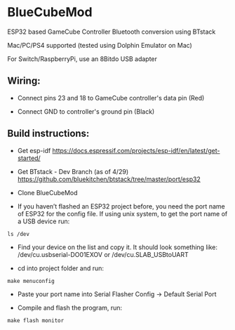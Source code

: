 # BlueCubeMod

ESP32 based GameCube Controller Bluetooth conversion using BTstack

Mac/PC/PS4 supported (tested using Dolphin Emulator on Mac)

For Switch/RaspberryPi, use an 8Bitdo USB adapter

## Wiring:

- Connect pins 23 and 18 to GameCube controller's data pin (Red)

- Connect GND to controller's ground pin (Black)

## Build instructions:

- Get esp-idf	https://docs.espressif.com/projects/esp-idf/en/latest/get-started/

- Get BTstack - Dev  Branch (as of 4/29) https://github.com/bluekitchen/btstack/tree/master/port/esp32

- Clone BlueCubeMod

- If you haven’t flashed an ESP32 project before, you need the port name of ESP32 for the config file. If using unix system, to get the port name of a USB device run:

`ls /dev`

- Find your device on the list and copy it. It should look something like: /dev/cu.usbserial-DO01EXOV or /dev/cu.SLAB_USBtoUART

- cd into project folder and run:

`make menuconfig`

- Paste your port name into Serial Flasher Config -> Default Serial Port

- Compile and flash the program, run:

`make flash monitor`

